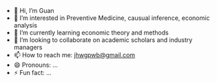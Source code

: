 - 👋 Hi, I’m Guan
- 👀 I’m interested in Preventive Medicine, causual inference, economic analysis
- 🌱 I’m currently learning economic theory and methods
- 💞️ I’m looking to collaborate on academic scholars and industry managers
- 📫 How to reach me: jhwgpwb@gmail.com
- 😄 Pronouns: ...
- ⚡ Fun fact: ...

<!---
jhwgpwb/jhwgpwb is a ✨ special ✨ repository because its `README.md` (this file) appears on your GitHub profile.
You can click the Preview link to take a look at your changes.
--->
